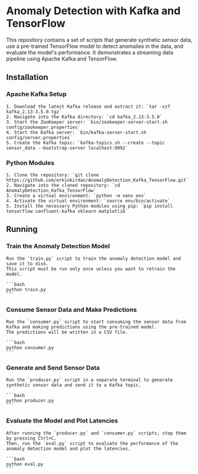 # Anomaly Detection with Kafka and TensorFlow

This repository contains a set of scripts that generate synthetic sensor data, use a pre-trained TensorFlow model to detect anomalies in the data, and evaluate the model's performance.
It demonstrates a streaming data pipeline using Apache Kafka and TensorFlow.

## Installation

### Apache Kafka Setup

    1. Download the latest Kafka release and extract it: `tar -xzf kafka_2.13-3.5.0.tgz`
    2. Navigate into the Kafka directory: `cd kafka_2.13-3.5.0`
    3. Start the ZooKeeper server: `bin/zookeeper-server-start.sh config/zookeeper.properties`
    4. Start the Kafka server: `bin/kafka-server-start.sh config/server.properties`
    5. Create the Kafka topic: `kafka-topics.sh --create --topic sensor_data --bootstrap-server localhost:9092`

### Python Modules

    1. Clone the repository: `git clone https://github.com/erkinkirdan/AnomalyDetection_Kafka_TensorFlow.git`
    2. Navigate into the cloned repository: `cd AnomalyDetection_Kafka_TensorFlow`
    3. Create a virtual environment: `python -m venv env`
    4. Activate the virtual environment: `source env/bin/activate`
    5. Install the necessary Python modules using pip: `pip install tensorflow confluent-kafka sklearn matplotlib`

## Running

### Train the Anomaly Detection Model

    Run the `train.py` script to train the anomaly detection model and save it to disk.
    This script must be run only once unless you want to retrain the model.

    ```bash
    python train.py
    ```

### Consume Sensor Data and Make Predictions

    Run the `consumer.py` script to start consuming the sensor data from Kafka and making predictions using the pre-trained model.
    The predictions will be written in a CSV file.

    ```bash
    python consumer.py
    ```

### Generate and Send Sensor Data

    Run the `producer.py` script in a separate terminal to generate synthetic sensor data and send it to a Kafka topic.

    ```bash
    python producer.py
    ```

### Evaluate the Model and Plot Latencies

    After running the `producer.py` and `consumer.py` scripts, stop them by pressing Ctrl+C.
    Then, run the `eval.py` script to evaluate the performance of the anomaly detection model and plot the latencies.

    ```bash
    python eval.py
    ```
